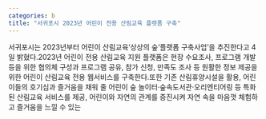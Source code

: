 ```yaml
---
categories: b
title: "서귀포시 2023년 어린이 전용 산림교육 플랫폼 구축"
---
```

서귀포시는 2023년부터 어린이 산림교육‘상상의 숲’플랫폼 구축사업’을 추진한다고 4일 밝혔다.2023년 어린이 전용 산림교육 지원 플랫폼은 현장 수요조사, 프로그램 개발 등을 위한 협의체 구성과 프로그램 공유, 참가 신청, 만족도 조사 등 원활한 정보 제공을 위한 어린이 산림교육 전용 웹서비스를 구축한다.또한 기존 산림휴양시설을 활용, 어린이들의 호기심과 즐거움을 채워 줄 어린이 숲 놀이터‧숲속도서관‧오리엔티어링 등 특화된 산림교육 서비스를 제공, 어린이와 자연의 관계를 증진시켜 자연 속을 마음껏 체험하고 즐거움을 느낄 수 있는